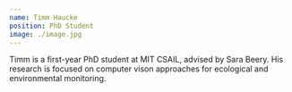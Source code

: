 ```yaml
---
name: Timm Haucke
position: PhD Student
image: ./image.jpg
---
```

Timm is a first-year PhD student at MIT CSAIL, advised by Sara Beery. His research is focused on computer vison approaches for ecological and environmental monitoring.